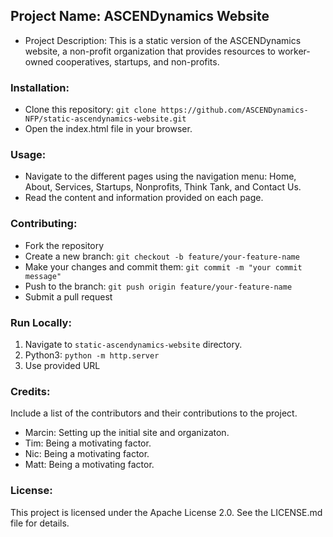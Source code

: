 ## Project Name: ASCENDynamics Website
- Project Description: This is a static version of the ASCENDynamics website, a non-profit organization that provides resources to worker-owned cooperatives, startups, and non-profits.

### Installation:
- Clone this repository: `git clone https://github.com/ASCENDynamics-NFP/static-ascendynamics-website.git`
- Open the index.html file in your browser.

### Usage:
- Navigate to the different pages using the navigation menu: Home, About, Services, Startups, Nonprofits, Think Tank, and Contact Us.
- Read the content and information provided on each page.

### Contributing:
- Fork the repository
- Create a new branch: `git checkout -b feature/your-feature-name`
- Make your changes and commit them: `git commit -m "your commit message"`
- Push to the branch: `git push origin feature/your-feature-name`
- Submit a pull request

### Run Locally:
1. Navigate to `static-ascendynamics-website` directory.
2. Python3: `python -m http.server`
3. Use provided URL

### Credits:
Include a list of the contributors and their contributions to the project.
  - Marcin: Setting up the initial site and organizaton.
  - Tim: Being a motivating factor.
  - Nic: Being a motivating factor.
  - Matt: Being a motivating factor.

### License:
This project is licensed under the Apache License 2.0. See the LICENSE.md file for details.
